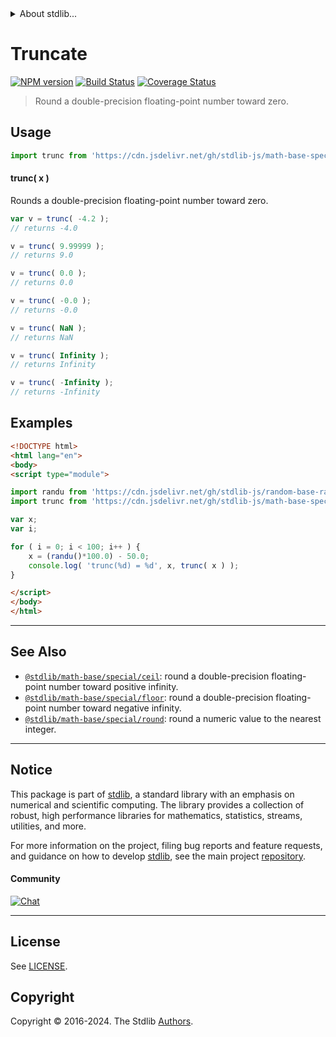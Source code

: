 <!--

@license Apache-2.0

Copyright (c) 2018 The Stdlib Authors.

Licensed under the Apache License, Version 2.0 (the "License");
you may not use this file except in compliance with the License.
You may obtain a copy of the License at

   http://www.apache.org/licenses/LICENSE-2.0

Unless required by applicable law or agreed to in writing, software
distributed under the License is distributed on an "AS IS" BASIS,
WITHOUT WARRANTIES OR CONDITIONS OF ANY KIND, either express or implied.
See the License for the specific language governing permissions and
limitations under the License.

-->


<details>
  <summary>
    About stdlib...
  </summary>
  <p>We believe in a future in which the web is a preferred environment for numerical computation. To help realize this future, we've built stdlib. stdlib is a standard library, with an emphasis on numerical and scientific computation, written in JavaScript (and C) for execution in browsers and in Node.js.</p>
  <p>The library is fully decomposable, being architected in such a way that you can swap out and mix and match APIs and functionality to cater to your exact preferences and use cases.</p>
  <p>When you use stdlib, you can be absolutely certain that you are using the most thorough, rigorous, well-written, studied, documented, tested, measured, and high-quality code out there.</p>
  <p>To join us in bringing numerical computing to the web, get started by checking us out on <a href="https://github.com/stdlib-js/stdlib">GitHub</a>, and please consider <a href="https://opencollective.com/stdlib">financially supporting stdlib</a>. We greatly appreciate your continued support!</p>
</details>

# Truncate

[![NPM version][npm-image]][npm-url] [![Build Status][test-image]][test-url] [![Coverage Status][coverage-image]][coverage-url] <!-- [![dependencies][dependencies-image]][dependencies-url] -->

> Round a double-precision floating-point number toward zero.



<section class="usage">

## Usage

```javascript
import trunc from 'https://cdn.jsdelivr.net/gh/stdlib-js/math-base-special-trunc@v0.2.0-esm/index.mjs';
```

#### trunc( x )

Rounds a double-precision floating-point number toward zero.

```javascript
var v = trunc( -4.2 );
// returns -4.0

v = trunc( 9.99999 );
// returns 9.0

v = trunc( 0.0 );
// returns 0.0

v = trunc( -0.0 );
// returns -0.0

v = trunc( NaN );
// returns NaN

v = trunc( Infinity );
// returns Infinity

v = trunc( -Infinity );
// returns -Infinity
```

</section>

<!-- /.usage -->

<section class="examples">

## Examples

<!-- eslint no-undef: "error" -->

```html
<!DOCTYPE html>
<html lang="en">
<body>
<script type="module">

import randu from 'https://cdn.jsdelivr.net/gh/stdlib-js/random-base-randu@esm/index.mjs';
import trunc from 'https://cdn.jsdelivr.net/gh/stdlib-js/math-base-special-trunc@v0.2.0-esm/index.mjs';

var x;
var i;

for ( i = 0; i < 100; i++ ) {
    x = (randu()*100.0) - 50.0;
    console.log( 'trunc(%d) = %d', x, trunc( x ) );
}

</script>
</body>
</html>
```

</section>

<!-- /.examples -->

<!-- C interface documentation. -->



<!-- Section for related `stdlib` packages. Do not manually edit this section, as it is automatically populated. -->

<section class="related">

* * *

## See Also

-   <span class="package-name">[`@stdlib/math-base/special/ceil`][@stdlib/math/base/special/ceil]</span><span class="delimiter">: </span><span class="description">round a double-precision floating-point number toward positive infinity.</span>
-   <span class="package-name">[`@stdlib/math-base/special/floor`][@stdlib/math/base/special/floor]</span><span class="delimiter">: </span><span class="description">round a double-precision floating-point number toward negative infinity.</span>
-   <span class="package-name">[`@stdlib/math-base/special/round`][@stdlib/math/base/special/round]</span><span class="delimiter">: </span><span class="description">round a numeric value to the nearest integer.</span>

</section>

<!-- /.related -->

<!-- Section for all links. Make sure to keep an empty line after the `section` element and another before the `/section` close. -->


<section class="main-repo" >

* * *

## Notice

This package is part of [stdlib][stdlib], a standard library with an emphasis on numerical and scientific computing. The library provides a collection of robust, high performance libraries for mathematics, statistics, streams, utilities, and more.

For more information on the project, filing bug reports and feature requests, and guidance on how to develop [stdlib][stdlib], see the main project [repository][stdlib].

#### Community

[![Chat][chat-image]][chat-url]

---

## License

See [LICENSE][stdlib-license].


## Copyright

Copyright &copy; 2016-2024. The Stdlib [Authors][stdlib-authors].

</section>

<!-- /.stdlib -->

<!-- Section for all links. Make sure to keep an empty line after the `section` element and another before the `/section` close. -->

<section class="links">

[npm-image]: http://img.shields.io/npm/v/@stdlib/math-base-special-trunc.svg
[npm-url]: https://npmjs.org/package/@stdlib/math-base-special-trunc

[test-image]: https://github.com/stdlib-js/math-base-special-trunc/actions/workflows/test.yml/badge.svg?branch=v0.2.0
[test-url]: https://github.com/stdlib-js/math-base-special-trunc/actions/workflows/test.yml?query=branch:v0.2.0

[coverage-image]: https://img.shields.io/codecov/c/github/stdlib-js/math-base-special-trunc/main.svg
[coverage-url]: https://codecov.io/github/stdlib-js/math-base-special-trunc?branch=main

<!--

[dependencies-image]: https://img.shields.io/david/stdlib-js/math-base-special-trunc.svg
[dependencies-url]: https://david-dm.org/stdlib-js/math-base-special-trunc/main

-->

[chat-image]: https://img.shields.io/gitter/room/stdlib-js/stdlib.svg
[chat-url]: https://app.gitter.im/#/room/#stdlib-js_stdlib:gitter.im

[stdlib]: https://github.com/stdlib-js/stdlib

[stdlib-authors]: https://github.com/stdlib-js/stdlib/graphs/contributors

[umd]: https://github.com/umdjs/umd
[es-module]: https://developer.mozilla.org/en-US/docs/Web/JavaScript/Guide/Modules

[deno-url]: https://github.com/stdlib-js/math-base-special-trunc/tree/deno
[deno-readme]: https://github.com/stdlib-js/math-base-special-trunc/blob/deno/README.md
[umd-url]: https://github.com/stdlib-js/math-base-special-trunc/tree/umd
[umd-readme]: https://github.com/stdlib-js/math-base-special-trunc/blob/umd/README.md
[esm-url]: https://github.com/stdlib-js/math-base-special-trunc/tree/esm
[esm-readme]: https://github.com/stdlib-js/math-base-special-trunc/blob/esm/README.md
[branches-url]: https://github.com/stdlib-js/math-base-special-trunc/blob/main/branches.md

[stdlib-license]: https://raw.githubusercontent.com/stdlib-js/math-base-special-trunc/main/LICENSE

<!-- <related-links> -->

[@stdlib/math/base/special/ceil]: https://github.com/stdlib-js/math-base-special-ceil/tree/esm

[@stdlib/math/base/special/floor]: https://github.com/stdlib-js/math-base-special-floor/tree/esm

[@stdlib/math/base/special/round]: https://github.com/stdlib-js/math-base-special-round/tree/esm

<!-- </related-links> -->

</section>

<!-- /.links -->

